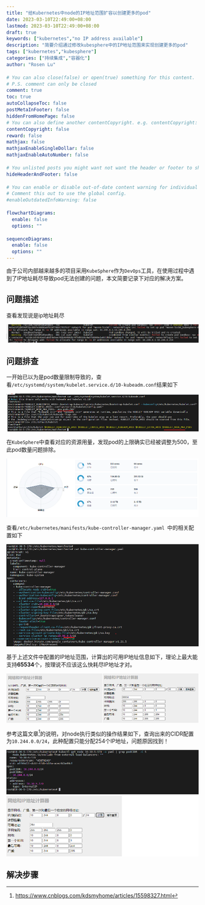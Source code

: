 ```yaml
---
title: "给Kubernetes中node的IP地址范围扩容以创建更多的pod"
date: 2023-03-10T22:49:00+08:00
lastmod: 2023-03-10T22:49:00+08:00
draft: true
keywords: ["kubernetes","no IP address available"]
description: "简要介绍通过修改kubesphere中的IP地址范围来实现创建更多的pod"
tags: ["kubernetes","kubesphere"]
categories: ["持续集成","容器化"]
author: "Rosen Lu"

# You can also close(false) or open(true) something for this content.
# P.S. comment can only be closed
comment: true
toc: true
autoCollapseToc: false
postMetaInFooter: false
hiddenFromHomePage: false
# You can also define another contentCopyright. e.g. contentCopyright: "This is another copyright."
contentCopyright: false
reward: false
mathjax: false
mathjaxEnableSingleDollar: false
mathjaxEnableAutoNumber: false

# You unlisted posts you might want not want the header or footer to show
hideHeaderAndFooter: false

# You can enable or disable out-of-date content warning for individual post.
# Comment this out to use the global config.
#enableOutdatedInfoWarning: false

flowchartDiagrams:
  enable: false
  options: ""

sequenceDiagrams: 
  enable: false
  options: ""
---
```


由于公司内部越来越多的项目采用`KubeSphere`作为`DevOps`工具，在使用过程中遇到了IP地址耗尽导致pod无法创建的问题，本文简要记录下对应的解决方案。

<!--more-->

## 问题描述

查看发现说是ip地址耗尽

![k8s无可用IP导致无法创建pod](/blog_img/k8s/increase-ip-address-range-in-kubernetes/kubectl-pod-show-no-ip-available.png "k8s由于无可用IP而无法创建pod")   

## 问题排查

一开始已以为是pod数量限制导致的，查看`/etc/systemd/system/kubelet.service.d/10-kubeadm.conf`结果如下

![kubeadm相关配置](/blog_img/k8s/increase-ip-address-range-in-kubernetes/kubeadm-config-output.png "kubeadm相关配置")   

在`KubeSphere`中查看对应的资源用量，发现pod的上限确实已经被调整为500，至此pod数量问题排除。

![kubesphere资源用量展示](/blog_img/k8s/increase-ip-address-range-in-kubernetes/kubesphere-resources-display.png "kubesphere资源用量展示")   

查看`/etc/kubernetes/manifests/kube-controller-manager.yaml `中的相关配置如下

![kube-controller-manager.yaml的输出](/blog_img/k8s/increase-ip-address-range-in-kubernetes/kube-controller-manager-output.png "kube-controller-manager.yaml的输出")   

基于上述文件中配置的IP地址范围，计算出的可用IP地址信息如下，理论上最大能支持**65534**个，按理说不应该这么快耗尽IP地址才对。

![可用IP地址计算结果](/blog_img/k8s/increase-ip-address-range-in-kubernetes/network-available-count-calculate.png "可用IP地址计算结果")   

参考这篇文章[^1]的说明，对node执行类似的操作结果如下，查询出来的CIDR配置为`10.244.0.0/24`，此种配置只能分配254个IP地址，问题原因找到！

![节点cidr查询结果](/blog_img/k8s/increase-ip-address-range-in-kubernetes/node-pod-cidr-output.png "节点cidr查询结果")   

## 解决步骤



[^1]: https://www.cnblogs.com/kdsmyhome/articles/15598327.html

